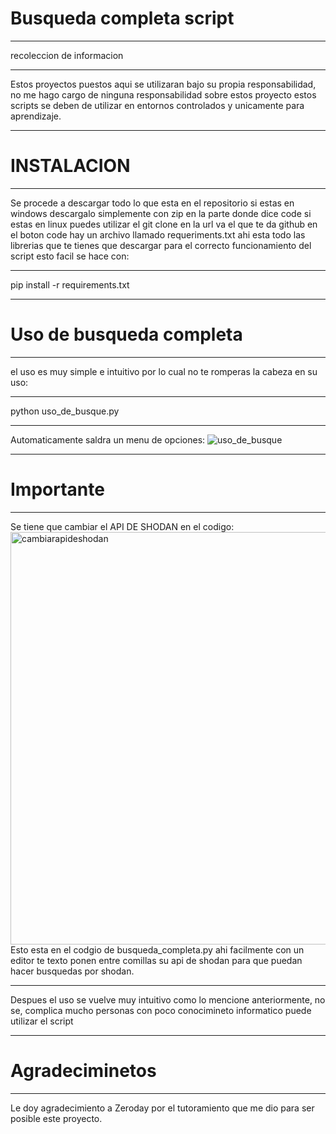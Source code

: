 # Busqueda completa script
*****************************
 recoleccion de informacion
****************************************************************
Estos proyectos puestos aqui se utilizaran bajo su propia responsabilidad, no me hago cargo de ninguna responsabilidad sobre estos proyecto estos scripts se deben de utilizar en entornos controlados y unicamente para aprendizaje.
****************************************************************
# INSTALACION
***********
Se procede a descargar todo lo que esta en el repositorio si estas en windows descargalo simplemente con zip en la parte donde dice code
si estas en linux puedes utilizar el git clone <URL> en la url va el que te da github en el boton code 
hay un archivo llamado requeriments.txt ahi esta todo las librerias que te tienes que descargar para el correcto funcionamiento del script
esto facil se hace con:
********************
pip install -r requirements.txt
********************
# Uso de busqueda completa 
**********************
el uso es muy simple e intuitivo por lo cual no te romperas la cabeza en su uso:
*********************
python uso_de_busque.py
**************************
Automaticamente saldra un menu de opciones:
  ![uso_de_busque](https://user-images.githubusercontent.com/81997928/113639663-49313600-963f-11eb-9bf2-5344a27d1405.jpg)
*******************************
# Importante
************************
 Se tiene que cambiar el API DE SHODAN en el codigo:
 <img width="660" alt="cambiarapideshodan" src="https://user-images.githubusercontent.com/81997928/113722987-884e9e00-96b6-11eb-9d10-7d4c2bdd2434.png">
Esto esta en el codgio de busqueda_completa.py ahi facilmente con un editor te texto ponen entre comillas su api de shodan para que puedan hacer busquedas por shodan. 
******************************
Despues el uso se vuelve muy intuitivo como lo mencione anteriormente, no se, complica mucho personas con poco conocimineto informatico puede utilizar el script
******************************
# Agradeciminetos  
************************************
Le doy agradecimiento a Zeroday por el tutoramiento que me dio para ser posible este proyecto.
